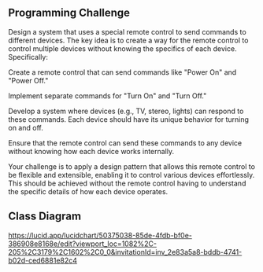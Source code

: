 ## Programming Challenge

Design a system that uses a special remote control to send commands to different devices. The key idea is to create a way for the remote control to control multiple devices without knowing the specifics of each device. Specifically:

Create a remote control that can send commands like "Power On" and "Power Off."

Implement separate commands for "Turn On" and "Turn Off."

Develop a system where devices (e.g., TV, stereo, lights) can respond to these commands. Each device should have its unique behavior for turning on and off.

Ensure that the remote control can send these commands to any device without knowing how each device works internally.

Your challenge is to apply a design pattern that allows this remote control to be flexible and extensible, enabling it to control various devices effortlessly. This should be achieved without the remote control having to understand the specific details of how each device operates.

## Class Diagram
https://lucid.app/lucidchart/50375038-85de-4fdb-bf0e-386908e8168e/edit?viewport_loc=1082%2C-205%2C3179%2C1602%2C0_0&invitationId=inv_2e83a5a8-bddb-4741-b02d-ced6881e82c4
